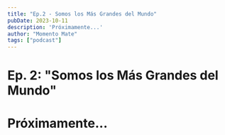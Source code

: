 ```yaml
---
title: "Ep.2 - Somos los Más Grandes del Mundo"
pubDate: 2023-10-11
description: 'Próximamente...'
author: "Momento Mate"
tags: ["podcast"]
---
```

<!-- ¿Qué significa y qué se siente "Ser Argentino"? -->
# Ep. 2: "Somos los Más Grandes del Mundo"

# **Próximamente...**

<!-- Bienvenidos a "Momento Mate Podcast"! Este es el segundo!  -->

<!-- Si en el episodio anterior compartimos el mate como excusa para conversar y presentarnos, hoy vamos a sumergirnos en una aventura de identidad, cultura y pasión. Hablaremos de lo que significa y se siente "Ser Argentino" con un texto que Uri nos preparó. -->

<!-- Pueden leer el texto aquí: [Un relato de los Argentinos - Jorge Guinzburg](../resources/somos-lo-mejor-del-mundo) -->

<!-- Comentenós en los comentarios del YouTube ¿Se sintieron identificados?¿Somos los más grandes del mundo? -->